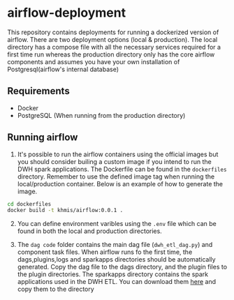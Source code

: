 # airflow-deployment

This repository contains deployments for running a dockerized version of airflow. 
There are two deployment options (local & production). The local directory has a compose file with all the necessary services required for a first time run whereas the production directory only has the core airflow components and assumes you have your own installation of Postgresql(airflow's internal database)

## Requirements
- Docker
- PostgreSQL (When running from the production directory)

## Running airflow
1. It's possible to run the airflow containers using the official images but you should consider builing a custom image if you intend to run the DWH spark applications. The Dockerfile can be found in the `dockerfiles` directory. Remember to use the defined image tag when running the local/production container. Below is an example of how to generate the image. 

```bash
cd dockerfiles
docker build -t khmis/airflow:0.0.1 .
```
2. You can define environment varibles using the `.env` file which can be found in both the local and production directories.

3. The `dag code` folder contains the main dag file (`dwh_etl_dag.py`) and component task files. When airflow runs fo the first time, the dags,plugins,logs and sparkapps directories should be automatically generated. Copy the dag file to the dags directory, and the plugin files to the plugin directories. The sparkapps directory contains the spark applications used in the DWH ETL. You can download them [here](https://palladiumgroup-my.sharepoint.com/:f:/g/personal/paul_nthusi_thepalladiumgroup_com/EsBqa-kKN59BnFuSs0VuuMkB5L5FcQPtr-rnE9B6TCukLw?e=O6cAqk) and copy them to the directory

